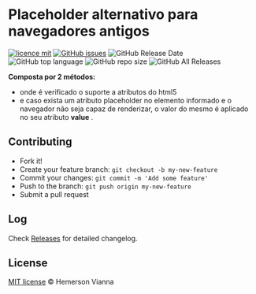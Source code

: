 # Placeholder alternativo para navegadores antigos

[![licence mit](https://img.shields.io/badge/license-MIT-blue.svg?style=flat-square)](http://hemersonvianna.mit-license.org/)
[![GitHub issues](https://img.shields.io/github/issues/org-victorinox/resource-dojojs-placeholder.svg)](https://github.com/org-victorinox/resource-dojojs-placeholder/issues)
![GitHub Release Date](https://img.shields.io/github/release-date/org-victorinox/resource-dojojs-placeholder.svg)
![GitHub top language](https://img.shields.io/github/languages/top/org-victorinox/resource-dojojs-placeholder.svg)
![GitHub repo size](https://img.shields.io/github/repo-size/org-victorinox/resource-dojojs-placeholder.svg)
![GitHub All Releases](https://img.shields.io/github/downloads/org-victorinox/resource-dojojs-placeholder/total.svg)

**Composta por 2 métodos:**

- onde é verificado o suporte a atributos do html5
- e caso exista um atributo placeholder no elemento informado e o navegador não seja capaz de renderizar, o valor do mesmo é aplicado no seu atributo **value** .


## Contributing

- Fork it!
- Create your feature branch: `git checkout -b my-new-feature`
- Commit your changes: `git commit -m 'Add some feature'`
- Push to the branch: `git push origin my-new-feature`
- Submit a pull request

## Log

Check [Releases](https://github.com/org-victorinox/resource-dojojs-placeholder/releases) for detailed changelog.

## License

[MIT license](http://hemersonvianna.mit-license.org/) © Hemerson Vianna
